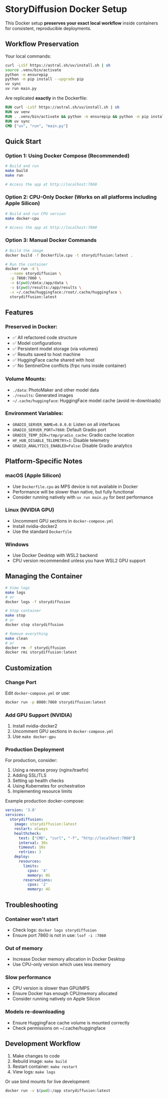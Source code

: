 # StoryDiffusion Docker Setup

This Docker setup **preserves your exact local workflow** inside containers for consistent, reproducible deployments.

## Workflow Preservation

Your local commands:
```bash
curl -LsSf https://astral.sh/uv/install.sh | sh
source .venv/bin/activate
python -m ensurepip
python -m pip install --upgrade pip
uv sync
uv run main.py
```

Are replicated **exactly** in the Dockerfile:
```dockerfile
RUN curl -LsSf https://astral.sh/uv/install.sh | sh
RUN uv venv
RUN . .venv/bin/activate && python -m ensurepip && python -m pip install --upgrade pip
RUN uv sync
CMD ["uv", "run", "main.py"]
```

## Quick Start

### Option 1: Using Docker Compose (Recommended)

```bash
# Build and run
make build
make run

# Access the app at http://localhost:7860
```

### Option 2: CPU-Only Docker (Works on all platforms including Apple Silicon)

```bash
# Build and run CPU version
make docker-cpu

# Access the app at http://localhost:7860
```

### Option 3: Manual Docker Commands

```bash
# Build the image
docker build -f Dockerfile.cpu -t storydiffusion:latest .

# Run the container
docker run -d \
  --name storydiffusion \
  -p 7860:7860 \
  -v $(pwd)/data:/app/data \
  -v $(pwd)/results:/app/results \
  -v ~/.cache/huggingface:/root/.cache/huggingface \
  storydiffusion:latest
```

## Features

### Preserved in Docker:
- ✅ All refactored code structure
- ✅ Model configurations
- ✅ Persistent model storage (via volumes)
- ✅ Results saved to host machine
- ✅ HuggingFace cache shared with host
- ✅ No SentinelOne conflicts (frpc runs inside container)

### Volume Mounts:
- `./data`: PhotoMaker and other model data
- `./results`: Generated images
- `~/.cache/huggingface`: HuggingFace model cache (avoid re-downloads)

### Environment Variables:
- `GRADIO_SERVER_NAME=0.0.0.0`: Listen on all interfaces
- `GRADIO_SERVER_PORT=7860`: Default Gradio port
- `GRADIO_TEMP_DIR=/tmp/gradio_cache`: Gradio cache location
- `HF_HUB_DISABLE_TELEMETRY=1`: Disable telemetry
- `GRADIO_ANALYTICS_ENABLED=False`: Disable Gradio analytics

## Platform-Specific Notes

### macOS (Apple Silicon)
- Use `Dockerfile.cpu` as MPS device is not available in Docker
- Performance will be slower than native, but fully functional
- Consider running natively with `uv run main.py` for best performance

### Linux (NVIDIA GPU)
- Uncomment GPU sections in `docker-compose.yml`
- Install nvidia-docker2
- Use the standard `Dockerfile`

### Windows
- Use Docker Desktop with WSL2 backend
- CPU version recommended unless you have WSL2 GPU support

## Managing the Container

```bash
# View logs
make logs
# or
docker logs -f storydiffusion

# Stop container
make stop
# or
docker stop storydiffusion

# Remove everything
make clean
# or
docker rm -f storydiffusion
docker rmi storydiffusion:latest
```

## Customization

### Change Port
Edit `docker-compose.yml` or use:
```bash
docker run -p 8080:7860 storydiffusion:latest
```

### Add GPU Support (NVIDIA)
1. Install nvidia-docker2
2. Uncomment GPU sections in `docker-compose.yml`
3. Use `make docker-gpu`

### Production Deployment

For production, consider:
1. Using a reverse proxy (nginx/traefin)
2. Adding SSL/TLS
3. Setting up health checks
4. Using Kubernetes for orchestration
5. Implementing resource limits

Example production docker-compose:
```yaml
version: '3.8'
services:
  storydiffusion:
    image: storydiffusion:latest
    restart: always
    healthcheck:
      test: ["CMD", "curl", "-f", "http://localhost:7860"]
      interval: 30s
      timeout: 10s
      retries: 3
    deploy:
      resources:
        limits:
          cpus: '4'
          memory: 8G
        reservations:
          cpus: '2'
          memory: 4G
```

## Troubleshooting

### Container won't start
- Check logs: `docker logs storydiffusion`
- Ensure port 7860 is not in use: `lsof -i :7860`

### Out of memory
- Increase Docker memory allocation in Docker Desktop
- Use CPU-only version which uses less memory

### Slow performance
- CPU version is slower than GPU/MPS
- Ensure Docker has enough CPU/memory allocated
- Consider running natively on Apple Silicon

### Models re-downloading
- Ensure HuggingFace cache volume is mounted correctly
- Check permissions on ~/.cache/huggingface

## Development Workflow

1. Make changes to code
2. Rebuild image: `make build`
3. Restart container: `make restart`
4. View logs: `make logs`

Or use bind mounts for live development:
```bash
docker run -v $(pwd):/app storydiffusion:latest
```